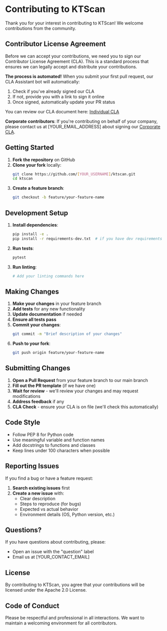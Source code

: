 # Contributing to KTScan

Thank you for your interest in contributing to KTScan! We welcome contributions from the community.

## Contributor License Agreement

Before we can accept your contributions, we need you to sign our Contributor License Agreement (CLA). This is a standard process that ensures we can legally accept and distribute your contributions.

**The process is automated!** When you submit your first pull request, our CLA Assistant bot will automatically:
1. Check if you've already signed our CLA
2. If not, provide you with a link to sign it online
3. Once signed, automatically update your PR status

You can review our CLA document here: [Individual CLA](CLA-INDIVIDUAL.md)

**Corporate contributors**: If you're contributing on behalf of your company, please contact us at [YOUR_EMAIL_ADDRESS] about signing our [Corporate CLA](CLA-CORPORATE.md).

## Getting Started

1. **Fork the repository** on GitHub
2. **Clone your fork** locally:
   ```bash
   git clone https://github.com/[YOUR_USERNAME]/ktscan.git
   cd ktscan
   ```
3. **Create a feature branch**:
   ```bash
   git checkout -b feature/your-feature-name
   ```

## Development Setup

1. **Install dependencies**:
   ```bash
   pip install -e .
   pip install -r requirements-dev.txt  # if you have dev requirements
   ```

2. **Run tests**:
   ```bash
   pytest
   ```

3. **Run linting**:
   ```bash
   # Add your linting commands here
   ```

## Making Changes

1. **Make your changes** in your feature branch
2. **Add tests** for any new functionality
3. **Update documentation** if needed
4. **Ensure all tests pass**
5. **Commit your changes**:
   ```bash
   git commit -m "Brief description of your changes"
   ```
6. **Push to your fork**:
   ```bash
   git push origin feature/your-feature-name
   ```

## Submitting Changes

1. **Open a Pull Request** from your feature branch to our main branch
2. **Fill out the PR template** (if we have one)
3. **Wait for review** - we'll review your changes and may request modifications
4. **Address feedback** if any
5. **CLA Check** - ensure your CLA is on file (we'll check this automatically)

## Code Style

- Follow PEP 8 for Python code
- Use meaningful variable and function names
- Add docstrings to functions and classes
- Keep lines under 100 characters when possible

## Reporting Issues

If you find a bug or have a feature request:
1. **Search existing issues** first
2. **Create a new issue** with:
   - Clear description
   - Steps to reproduce (for bugs)
   - Expected vs actual behavior
   - Environment details (OS, Python version, etc.)

## Questions?

If you have questions about contributing, please:
- Open an issue with the "question" label
- Email us at [YOUR_CONTACT_EMAIL]

## License

By contributing to KTScan, you agree that your contributions will be licensed under the Apache 2.0 License.

## Code of Conduct

Please be respectful and professional in all interactions. We want to maintain a welcoming environment for all contributors.